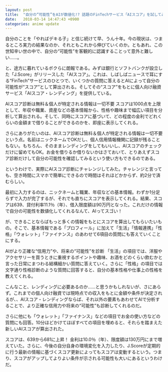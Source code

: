 ```yaml
---
layout: post
title:  "自分の“可能性”をAIが数値化!? 話題のFinTechサービス「AIスコア」を試してみた"
date:   2018-03-14 14:47:43 +0900
categories: anime update
---
```

自分のことを「やればデキる子」と信じ続けて早、うん十年。今の現状は、つまるところ実力の結果なのか、それともこれから伸びていくのか。ともあれ、この世知辛い世の中で、自分の“可能性”を客観的に認識することって意外と難しい……。

と、途方に暮れているボクらに朗報である。みずほ銀行とソフトバンクが設立した「J.Score」がリリースした「AIスコア」。これは、しばしばニュースで耳にする“FinTech”サービスのひとつで、いくつかの質問に答えるとAIによって自分の可能性が“スコア”として算出される。そしてその“スコア”をもとに個人向け融資サービス「AIスコア・レンディング」を提供している。

AIスコア診断は無料＆個人が特定される情報は一切不要
スコアは1000点を上限として、年収や職業、資産などの基本情報から、性格や趣味まで幅広い項目を分析して算出される。そして、同時にスコアに基づいて、どの程度の金利でどれくらいの金額まで借りることができるのかを、即座に表示してくれる。

さらにありがたいのは、AIスコア診断は無料＆個人が特定される情報は一切不要という点。名前はニックネームでOKだし、個人信用情報機関に記録が残ることもない。もちろん、そのままレンディングをしてもいいし、AIスコアのチェックだけに留めてもOK。お金を借りるか借りないかはさておいて、とりあえずスコア診断だけして自分の可能性を確認してみるという使い方もできるのである。

というわけで、実際にAIスコア診断にチャレンジしてみた。チャレンジと言っても、空き時間にスマホで簡単にできるので時間はそれほどかからず、約2分で済むらしい。

最初に入力するのは、ニックネームと職業、年収などの基本情報。わずか1分足らずで入力が完了するが、それでも直ちにスコアを表示してくれる。結果、スコアは639、貸付利率11.1％（年）、借入限度額は90万円となった。これだけの情報で自分の可能性を数値化してくれるなんて、AIってスゴい！

が、できることならばもっと多くの情報をもとにスコアを算出してもらいたいもの。そこで、基本情報である「プロフィール」に加えて「生活」「情報連携」「性格」「ウォレット」「ファイナンス」のあわせて6項目の質問にも答えていくことにする。

AIがより正確な“信用力”や、将来の“可能性”を診断
「生活」の項目では、洋服やアクセサリーを買うときに重視するポイントや趣味、お酒をどのくらい飲むかと言った日常にまつわる結構細かい質問に答えていく。さらに「性格」の項目では文字通り性格診断のような質問に回答すると、自分の基本性格や仕事上の性格を教えてくれる。

こんなこと、レンディングに必要あるのか……と思うかもしれないが、さにあらず。これまでの個人向け融資では現時点での収入をもとに金額や条件が決定されるが、、AIスコア・レンディングならば、それ以外の要素もあわせてAIで分析することで、より正確な信用力や将来の“可能性”も診断してくれるのだ。

さらに他にも「ウォレット」「ファイナンス」などの項目でお金の使い方などの質問にも回答。10分ほどかけてほぼすべての項目を埋めると、それらを踏まえた新しいAIスコアが算出された。

スコアは、639から681に上昇！ 金利は10.0％（年）、限度額は130万円にまで増えていた。さらに、今後の自分自身の環境変化を入力したり、J.Scoreが定期的に行う最新の情報に基づくスコア更新によってもスコアは変動するという。つまり、スコアがアップしてよりよい条件が示される可能性も大いにあるというわけだ。